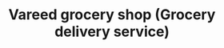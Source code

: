---
title: "Vareed grocery shop (Grocery delivery service)"
url: /thrissur/vareed-grocery-shop-grocery-delivery-service/
shop: Gemüse & Obst
---
